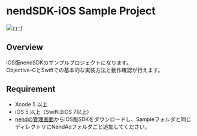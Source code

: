 # nendSDK-iOS Sample Project

![ロゴ](https://github.com/fan-ADN/nendSDK-iOS/blob/master/Sample/NendSDK_Sample/Images.xcassets/AppIcon.appiconset/icon-60%403x.png)

## Overview
iOS版nendSDKのサンプルプロジェクトになります。  
Objective-CとSwiftでの基本的な実装方法と動作確認が行えます。

## Requirement
* Xcode 5 以上
* iOS 5 以上（SwiftはiOS 7以上）
* [nendの管理画面](https://www.nend.net/admin/login)からiOS版SDKをダウンロードし、Sampleフォルダと同じディレクトリにNendAdフォルダごと追加してください。
